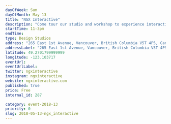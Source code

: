 ```yaml
---
dayOfWeek: Sun
dayOfMonth: May 13
title: "NGX Interactive"
description: "Come tour our studio and workshop to experience interactive exhibits at different stages from early prototypes to near installation. Give your input on our exhibits via our visitor experience evaluation methods or chat with us about the future of technology in the cultural sector."
startTime: 11-3pm
endTime: 
type: Design Studios
address: "265 East 1st Avenue, Vancouver, British Columbia V5T 4P5, Canada, Vancouver, BC, Canada"
addressLabel: "265 East 1st Avenue, Vancouver, British Columbia V5T 4P5, Canada"
latitude: 49.2701799999999
longitude: -123.103717
eventUrl: 
eventUrlLabel: 
twitter: ngxinteractive
instagram: ngxinteractive
website: ngxinteractive.com
published: true
price: Free
internal_id: 287

category: event-2018-13
priority: 0
slug: 2018-05-13-ngx_interactive
---
```

